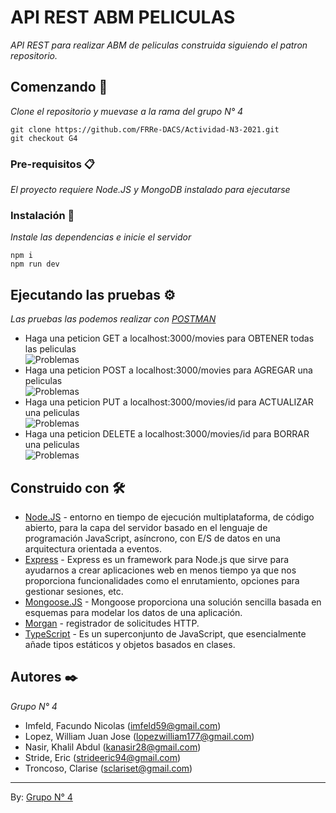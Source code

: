 <h1 class="code-line" data-line-start=0 data-line-end=1 ><a id="API_REST_ABM_PELICULAS_0"></a>API REST ABM PELICULAS</h1>
<p class="has-line-data" data-line-start="2" data-line-end="3"><em>API REST para realizar ABM de peliculas construida siguiendo el patron repositorio.</em></p>
<h2 class="code-line" data-line-start=5 data-line-end=6 ><a id="Comenzando__5"></a>Comenzando 🚀</h2>
<p class="has-line-data" data-line-start="7" data-line-end="8"><em>Clone el repositorio y muevase a la rama del grupo N° 4</em></p>
<pre><code class="has-line-data" data-line-start="10" data-line-end="13" class="language-sh">git <span class="hljs-built_in">clone</span> https://github.com/FRRe-DACS/Actividad-N3-<span class="hljs-number">2021</span>.git
git checkout G4
</code></pre>
<h3 class="code-line" data-line-start=15 data-line-end=16 ><a id="Prerequisitos__15"></a>Pre-requisitos 📋</h3>
<p class="has-line-data" data-line-start="17" data-line-end="18"><em>El proyecto requiere Node.JS y MongoDB instalado para ejecutarse</em></p>
<h3 class="code-line" data-line-start=19 data-line-end=20 ><a id="Instalacin__19"></a>Instalación 🔧</h3>
<p class="has-line-data" data-line-start="21" data-line-end="22"><em>Instale las dependencias e inicie el servidor</em></p>
<pre><code class="has-line-data" data-line-start="25" data-line-end="28" class="language-sh">npm i
npm run dev
</code></pre>
<h2 class="code-line" data-line-start=30 data-line-end=31 ><a id="Ejecutando_las_pruebas__30"></a>Ejecutando las pruebas ⚙️</h2>
<p class="has-line-data" data-line-start="32" data-line-end="33"><em>Las pruebas las podemos realizar con <a href="https://www.postman.com/">POSTMAN</a></em></p>
<ul>
<li class="has-line-data" data-line-start="34" data-line-end="36">Haga una peticion GET a localhost:3000/movies para OBTENER todas las peliculas<br>
<img src="https://ibb.co/VDJVqYM" alt="Problemas"></li>
<li class="has-line-data" data-line-start="36" data-line-end="38">Haga una peticion POST a localhost:3000/movies para AGREGAR una peliculas<br>
<img src="https://ibb.co/VgHzn86" alt="Problemas"></li>
<li class="has-line-data" data-line-start="38" data-line-end="40">Haga una peticion PUT a localhost:3000/movies/id para ACTUALIZAR una peliculas<br>
<img src="https://ibb.co/y8nm15H" alt="Problemas"></li>
<li class="has-line-data" data-line-start="40" data-line-end="42">Haga una peticion DELETE a localhost:3000/movies/id para BORRAR una peliculas<br>
<img src="https://ibb.co/z4RVGQL" alt="Problemas"></li>
</ul>
<h2 class="code-line" data-line-start=44 data-line-end=45 ><a id="Construido_con__44"></a>Construido con 🛠️</h2>
<ul>
<li class="has-line-data" data-line-start="46" data-line-end="47"><a href="http://nodejs.org">Node.JS</a> - entorno en tiempo de ejecución multiplataforma, de código abierto, para la capa del servidor basado en el lenguaje de programación JavaScript, asíncrono, con E/S de datos en una arquitectura orientada a eventos.</li>
<li class="has-line-data" data-line-start="47" data-line-end="48"><a href="http://expressjs.com">Express</a> - Express es un framework para Node.js que sirve para ayudarnos a crear aplicaciones web en menos tiempo ya que nos proporciona funcionalidades como el  enrutamiento, opciones para gestionar sesiones, etc.</li>
<li class="has-line-data" data-line-start="48" data-line-end="49"><a href="https://mongoosejs.com">Mongoose.JS</a> - Mongoose proporciona una solución sencilla basada en esquemas para modelar los datos de una aplicación.</li>
<li class="has-line-data" data-line-start="49" data-line-end="50"><a href="https://www.npmjs.com/package/morgan">Morgan</a> - registrador de solicitudes HTTP.</li>
<li class="has-line-data" data-line-start="50" data-line-end="51"><a href="https://www.typescriptlang.org/">TypeScript</a> - Es un superconjunto de JavaScript, que esencialmente añade tipos estáticos y objetos basados en clases.</li>
</ul>
<h2 class="code-line" data-line-start=53 data-line-end=54 ><a id="Autores__53"></a>Autores ✒️</h2>
<p class="has-line-data" data-line-start="55" data-line-end="56"><em>Grupo N° 4</em></p>
<ul>
<li class="has-line-data" data-line-start="56" data-line-end="57">Imfeld, Facundo Nicolas (<a href="mailto:imfeld59@gmail.com">imfeld59@gmail.com</a>)</li>
<li class="has-line-data" data-line-start="57" data-line-end="58">Lopez, William Juan Jose (<a href="mailto:lopezwilliam177@gmail.com">lopezwilliam177@gmail.com</a>)</li>
<li class="has-line-data" data-line-start="58" data-line-end="59">Nasir, Khalil Abdul (<a href="mailto:kanasir28@gmail.com">kanasir28@gmail.com</a>)</li>
<li class="has-line-data" data-line-start="59" data-line-end="60">Stride, Eric (<a href="mailto:strideeric94@gmail.com">strideeric94@gmail.com</a>)</li>
<li class="has-line-data" data-line-start="60" data-line-end="61">Troncoso, Clarise (<a href="mailto:sclariset@gmail.com">sclariset@gmail.com</a>)</li>
</ul>
<hr>
<p class="has-line-data" data-line-start="66" data-line-end="67">By: <a href="https://github.com/orgs/FRRe-DACS/teams/2021-g04%F0%9F%98%8A">Grupo N° 4</a></p>
